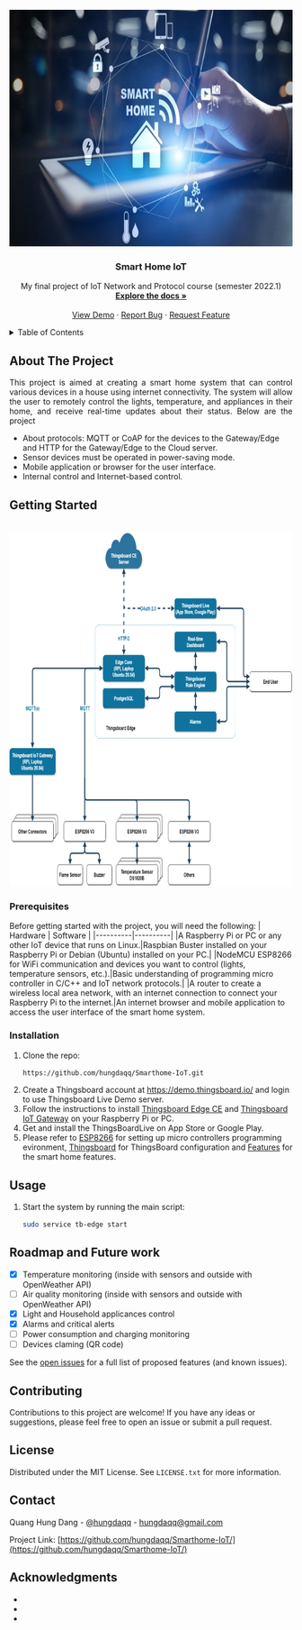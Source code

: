 <!-- PROJECT LOGO -->
<br />
<div align="center">
  <a href="https://github.com/hungdaqq/Smarthome-IoT">
    <img src="images/smarthome.jpg" alt="Logo" width="800" height="420">
  </a>

<h3 align="center">Smart Home IoT</h3>

  <p align="center">
    My final project of IoT Network and Protocol course (semester 2022.1)
    <br />
    <a href="https://github.com/hungdaqq/Smarthome-IoT"><strong>Explore the docs »</strong></a>
    <br />
    <br />
    <a href="https://github.com/hungdaqq/Smarthome-IoT">View Demo</a>
    ·
    <a href="https://github.com/hungdaqq/Smarthome-IoT/issues">Report Bug</a>
    ·
    <a href="https://github.com/hungdaqq/Smarthome-IoT/issues">Request Feature</a>
  </p>
</div>



<!-- TABLE OF CONTENTS -->
<details>
  <summary>Table of Contents</summary>
  <ol>
    <li>
      <a href="#about-the-project">About The Project</a>
      </ul>
    </li>
    <li>
      <a href="#getting-started">Getting Started</a>
      <ul>
        <li><a href="#prerequisites">Prerequisites</a></li>
        <li><a href="#installation">Installation</a></li>
      </ul>
    </li>
    <li><a href="#usage">Usage</a></li>
    <li><a href="#roadmap">Roadmap</a></li>
    <li><a href="#contributing">Contributing</a></li>
    <li><a href="#license">License</a></li>
    <li><a href="#contact">Contact</a></li>
    <li><a href="#acknowledgments">Acknowledgments</a></li>
  </ol>
</details>



<!-- ABOUT THE PROJECT -->
## About The Project

<p align="justify">
This project is aimed at creating a smart home system that can control various devices in a house using internet connectivity. The system will allow the user to remotely control the lights, temperature, and appliances in their home, and receive real-time updates about their status. Below are the project 
</p>

- About protocols: MQTT or CoAP for the devices to the Gateway/Edge and HTTP for the Gateway/Edge to the Cloud server.
- Sensor devices must be operated in power-saving mode.
- Mobile application or browser for the user interface.
- Internal control and Internet-based control.

<!-- GETTING STARTED -->
## Getting Started
<br />
<div align="center">
  <a href="https://github.com/hungdaqq/Smarthome-IoT">
    <img src="images/diagram.png" alt="Logo" width="800" height="630">
  </a>
</div>

### Prerequisites
Before getting started with the project, you will need the following:
| Hardware | Software |
|----------|----------|
|A Raspberry Pi or PC or any other IoT device that runs on Linux.|Raspbian Buster installed on your Raspberry Pi or Debian (Ubuntu) installed on your PC.|
|NodeMCU ESP8266 for WiFi communication and devices you want to control (lights, temperature sensors, etc.).|Basic understanding of programming micro controller in C/C++ and IoT network protocols.|
|A router to create a wireless local area network, with an internet connection to connect your Raspberry Pi to the internet.|An internet browser and mobile application to access the user interface of the smart home system.

### Installation

1. Clone the repo:
   ```sh
   https://github.com/hungdaqq/Smarthome-IoT.git
   ```
2. Create a Thingsboard account at https://demo.thingsboard.io/ and login to use Thingsboard Live Demo server.
3. Follow the instructions to install [Thingsboard Edge CE](https://thingsboard.io/docs/user-guide/install/edge/installation-options/) and [Thingsboard IoT Gateway](https://thingsboard.io/docs/iot-gateway/installation/) on your Raspberry Pi or PC. 
4. Get and install the ThingsBoardLive on App Store or Google Play.
5. Please refer to [ESP8266](https://github.com/hungdaqq/Smarthome-IoT/tree/main/ESP8266) for setting up micro controllers programming evironment, [Thingsboard]() for ThingsBoard configuration and [Features]() for the smart home features.

<!-- USAGE EXAMPLES -->
## Usage

1. Start the system by running the main script:
   ```sh
   sudo service tb-edge start
   ```



<!-- ROADMAP -->
## Roadmap and Future work

- [x] Temperature monitoring (inside with sensors and outside with OpenWeather API)
- [ ] Air quality monitoring (inside with sensors and outside with OpenWeather API)
- [x] Light and Household applicances control
- [x] Alarms and critical alerts
- [ ] Power consumption and charging monitoring
- [ ] Devices claming (QR code)

See the [open issues](https://github.com/hungdaqq/Smarthome-IoT/issues) for a full list of proposed features (and known issues).

<!-- CONTRIBUTING -->
## Contributing

Contributions to this project are welcome! If you have any ideas or suggestions, please feel free to open an issue or submit a pull request.

<!-- LICENSE -->
## License

Distributed under the MIT License. See `LICENSE.txt` for more information.


<!-- CONTACT -->
## Contact

Quang Hung Dang - [@hungdaqq](https://www.linkedin.com/in/hungdaqq/) - hungdaqq@gmail.com

Project Link: [https://github.com/hungdaqq/Smarthome-IoT/](https://github.com/hungdaqq/Smarthome-IoT/)


<!-- ACKNOWLEDGMENTS -->
## Acknowledgments

* []()
* []()
* []()
